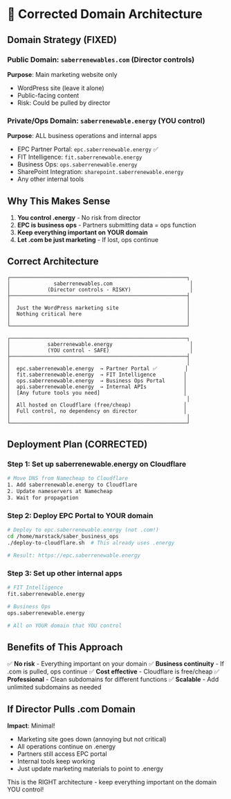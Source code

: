 # 🎯 Corrected Domain Architecture

## Domain Strategy (FIXED)

### Public Domain: `saberrenewables.com` (Director controls)
**Purpose**: Main marketing website only
- WordPress site (leave it alone)
- Public-facing content
- Risk: Could be pulled by director

### Private/Ops Domain: `saberrenewable.energy` (YOU control)
**Purpose**: ALL business operations and internal apps
- EPC Partner Portal: `epc.saberrenewable.energy` ✅
- FIT Intelligence: `fit.saberrenewable.energy`
- Business Ops: `ops.saberrenewable.energy`
- SharePoint Integration: `sharepoint.saberrenewable.energy`
- Any other internal tools

## Why This Makes Sense

1. **You control .energy** - No risk from director
2. **EPC is business ops** - Partners submitting data = ops function
3. **Keep everything important on YOUR domain**
4. **Let .com be just marketing** - If lost, ops continue

## Correct Architecture

```
┌─────────────────────────────────────────────────────────┐
│              saberrenewables.com                         │
│            (Director controls - RISKY)                   │
├─────────────────────────────────────────────────────────┤
│                                                         │
│  Just the WordPress marketing site                      │
│  Nothing critical here                                  │
│                                                         │
└─────────────────────────────────────────────────────────┘

┌─────────────────────────────────────────────────────────┐
│            saberrenewable.energy                         │
│            (YOU control - SAFE)                          │
├─────────────────────────────────────────────────────────┤
│                                                         │
│  epc.saberrenewable.energy  → Partner Portal ✅         │
│  fit.saberrenewable.energy  → FIT Intelligence         │
│  ops.saberrenewable.energy  → Business Ops Portal      │
│  api.saberrenewable.energy  → Internal APIs            │
│  [Any future tools you need]                           │
│                                                         │
│  All hosted on Cloudflare (free/cheap)                 │
│  Full control, no dependency on director               │
│                                                         │
└─────────────────────────────────────────────────────────┘
```

## Deployment Plan (CORRECTED)

### Step 1: Set up saberrenewable.energy on Cloudflare
```bash
# Move DNS from Namecheap to Cloudflare
1. Add saberrenewable.energy to Cloudflare
2. Update nameservers at Namecheap
3. Wait for propagation
```

### Step 2: Deploy EPC Portal to YOUR domain
```bash
# Deploy to epc.saberrenewable.energy (not .com!)
cd /home/marstack/saber_business_ops
./deploy-to-cloudflare.sh  # This already uses .energy

# Result: https://epc.saberrenewable.energy
```

### Step 3: Set up other internal apps
```bash
# FIT Intelligence
fit.saberrenewable.energy

# Business Ops
ops.saberrenewable.energy

# All on YOUR domain that YOU control
```

## Benefits of This Approach

✅ **No risk** - Everything important on your domain
✅ **Business continuity** - If .com is pulled, ops continue
✅ **Cost effective** - Cloudflare is free/cheap
✅ **Professional** - Clean subdomains for different functions
✅ **Scalable** - Add unlimited subdomains as needed

## If Director Pulls .com Domain

**Impact**: Minimal!
- Marketing site goes down (annoying but not critical)
- All operations continue on .energy
- Partners still access EPC portal
- Internal tools keep working
- Just update marketing materials to point to .energy

This is the RIGHT architecture - keep everything important on the domain YOU control!